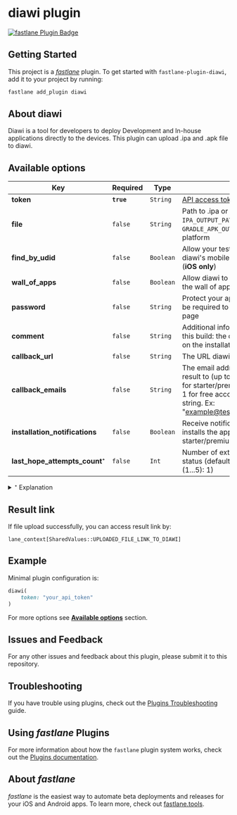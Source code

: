 # diawi plugin

[![fastlane Plugin Badge](https://rawcdn.githack.com/fastlane/fastlane/master/fastlane/assets/plugin-badge.svg)](https://rubygems.org/gems/fastlane-plugin-diawi)

## Getting Started

This project is a [_fastlane_](https://github.com/fastlane/fastlane) plugin. To get started with `fastlane-plugin-diawi`, add it to your project by running:

```bash
fastlane add_plugin diawi
```

## About diawi

Diawi is a tool for developers to deploy Development and In-house applications directly to the devices.
This plugin can upload .ipa and .apk file to diawi.

## Available options

Key | Required | Type | Description
--- | --- | --- | ---
**token** | **`true`** | `String` | [API access token](https://dashboard.diawi.com/profile/api)
**file** | `false` | `String` | Path to .ipa or .apk file. Default - `IPA_OUTPUT_PATH` or `GRADLE_APK_OUTPUT_PATH` based on platform
**find_by_udid** | `false` | `Boolean` | Allow your testers to find the app on diawi's mobile web app using their UDID (**iOS only**)
**wall_of_apps** | `false` | `Boolean` | Allow diawi to display the app's icon on the wall of apps
**password** | `false` | `String` | Protect your app with a password: it will be required to access the installation page
**comment** | `false` | `String` | Additional information to your users on this build: the comment will be displayed on the installation page
**callback_url** | `false` | `String` | The URL diawi should call with the result
**callback_emails** | `false` | `String` | The email addresses diawi will send the result to (up to 5 separated by commas for starter/premium/enterprise accounts, 1 for free accounts). Emails should be a string. Ex: "example@test.com,example1@test.com"
**installation_notifications** | `false` | `Boolean` | Receive notifications each time someone installs the app (only starter/premium/enterprise accounts)
**last_hope_attempts_count**⁺ | `false` | `Int` | Number of extra attempts to check file status (default: 1, max: 5, not in range (1...5): 1)

<details><summary>⁺ Explanation</summary><p>
    
From [diawi's documentation](https://dashboard.diawi.com/docs/apis/upload):

> Polling frequence  
> If possible, prefer using the callbacks than the polling: they will always provide you with the result as soon as it is available.
>
> Usually, processing of an upload will take a few seconds: so, a base rule would be to poll every 2 seconds for up to 5 times and should match most simple use-cases.
>
> For larger apps, a longer processing might be needed on our side. A rule of thumb would be to wait up to 1 second for each 10 MB of the app. In other words, up to 10 seconds for a 100 MB app, 50 seconds for a 500 MB app, and so on…
>
> If the status is still 2001 after that duration, there probably is a problem, let us know.

Technically your app can be uploaded to diawi, but still processing for a while. In this case `last_hope_attempts_count` can add extra `n` check status requests.

Example:  
```ruby
last_hope_attempts_count = 3  
app_size = 23 MB  
check_attempts = 23 / 10 + last_hope_attempts_count = 5 # total attempts is 5; but it will return at first success response
```
    
</p></details>

## Result link

If file upload successfully, you can access result link by:  

`lane_context[SharedValues::UPLOADED_FILE_LINK_TO_DIAWI]`

## Example

Minimal plugin configuration is:  
```ruby
diawi(
    token: "your_api_token"
)
```

For more options see [**Available options**](#available-options) section.

## Issues and Feedback

For any other issues and feedback about this plugin, please submit it to this repository.

## Troubleshooting

If you have trouble using plugins, check out the [Plugins Troubleshooting](https://docs.fastlane.tools/plugins/plugins-troubleshooting/) guide.

## Using _fastlane_ Plugins

For more information about how the `fastlane` plugin system works, check out the [Plugins documentation](https://docs.fastlane.tools/plugins/create-plugin/).

## About _fastlane_

_fastlane_ is the easiest way to automate beta deployments and releases for your iOS and Android apps. To learn more, check out [fastlane.tools](https://fastlane.tools).
